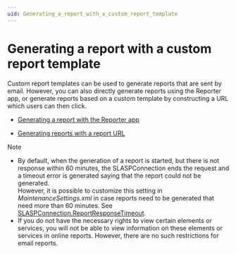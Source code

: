```yaml
---
uid: Generating_a_report_with_a_custom_report_template
---
```


# Generating a report with a custom report template

Custom report templates can be used to generate reports that are sent by email. However, you can also directly generate reports using the Reporter app, or generate reports based on a custom template by constructing a URL which users can then click.

- [Generating a report with the Reporter app](Generating_a_report_with_the_Reporter_app.md)

- [Generating reports with a report URL](Generating_reports_with_a_report_URL.md)

> [!NOTE]
> - By default, when the generation of a report is started, but there is not response within 60 minutes, the SLASPConnection ends the request and a timeout error is generated saying that the report could not be generated.<br>However, it is possible to customize this setting in *MaintenanceSettings.xml* in case reports need to be generated that need more than 60 minutes. See [SLASPConnection.ReportResponseTimeout](../../part_7/SkylineDataminerFolder/MaintenanceSettings_xml.md#slaspconnectionreportresponsetimeout).
> - If you do not have the necessary rights to view certain elements or services, you will not be able to view information on these elements or services in online reports. However, there are no such restrictions for email reports.
>
